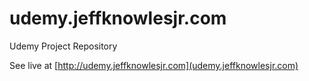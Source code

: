# udemy.jeffknowlesjr.com
Udemy Project Repository

See live at [http://udemy.jeffknowlesjr.com](udemy.jeffknowlesjr.com)
